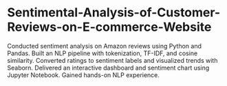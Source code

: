 # Sentimental-Analysis-of-Customer-Reviews-on-E-commerce-Website
Conducted sentiment analysis on Amazon reviews using Python and Pandas. Built an NLP pipeline with tokenization, TF-IDF, and cosine similarity. Converted ratings to sentiment labels and visualized trends with Seaborn. Delivered an interactive dashboard and sentiment chart using Jupyter Notebook. Gained hands-on NLP experience.
